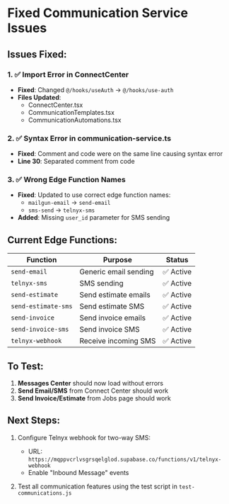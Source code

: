 # Fixed Communication Service Issues

## Issues Fixed:

### 1. ✅ Import Error in ConnectCenter
- **Fixed**: Changed `@/hooks/useAuth` → `@/hooks/use-auth`
- **Files Updated**:
  - ConnectCenter.tsx
  - CommunicationTemplates.tsx
  - CommunicationAutomations.tsx

### 2. ✅ Syntax Error in communication-service.ts
- **Fixed**: Comment and code were on the same line causing syntax error
- **Line 30**: Separated comment from code

### 3. ✅ Wrong Edge Function Names
- **Fixed**: Updated to use correct edge function names:
  - `mailgun-email` → `send-email`
  - `sms-send` → `telnyx-sms`
- **Added**: Missing `user_id` parameter for SMS sending

## Current Edge Functions:

| Function | Purpose | Status |
|----------|---------|--------|
| `send-email` | Generic email sending | ✅ Active |
| `telnyx-sms` | SMS sending | ✅ Active |
| `send-estimate` | Send estimate emails | ✅ Active |
| `send-estimate-sms` | Send estimate SMS | ✅ Active |
| `send-invoice` | Send invoice emails | ✅ Active |
| `send-invoice-sms` | Send invoice SMS | ✅ Active |
| `telnyx-webhook` | Receive incoming SMS | ✅ Active |

## To Test:

1. **Messages Center** should now load without errors
2. **Send Email/SMS** from Connect Center should work
3. **Send Invoice/Estimate** from Jobs page should work

## Next Steps:

1. Configure Telnyx webhook for two-way SMS:
   - URL: `https://mqppvcrlvsgrsqelglod.supabase.co/functions/v1/telnyx-webhook`
   - Enable "Inbound Message" events

2. Test all communication features using the test script in `test-communications.js`
